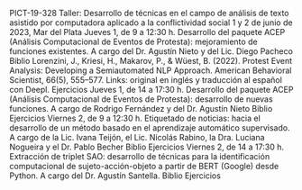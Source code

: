 PICT-19-328
Taller: Desarrollo de técnicas en el campo de análisis de texto asistido por computadora aplicado a la conflictividad social
1 y 2 de junio de 2023, Mar del Plata
Jueves 1, de 9 a 12:30 h.
Desarrollo del paquete ACEP (Análisis Computacional de Eventos de Protesta): mejoramiento de funciones existentes. A cargo del Dr. Agustín Nieto y del Lic. Diego Pacheco
Biblio
Lorenzini, J., Kriesi, H., Makarov, P., & Wüest, B. (2022). Protest Event Analysis: Developing a Semiautomated NLP Approach. American Behavioral Scientist, 66(5), 555–577. Links: original en inglés y traducción al español con Deepl.
Ejercicios
Jueves 1, de 14 a 17:30 h.
Desarrollo del paquete ACEP (Análisis Computacional de Eventos de Protesta): desarrollo de nuevas funciones. A cargo de Rodrigo Fernández y del Dr. Agustín Nieto
Biblio
Ejercicios
Viernes 2, de 9 a 12:30 h.
Etiquetado de noticias: hacia el desarrollo de un método basado en el aprendizaje automático supervisado. A cargo de la Lic. Ivana Teijón, el Lic. Nicolás Rabino, la Dra. Luciana Nogueira y el Dr. Pablo Becher
Biblio
Ejercicios
Viernes 2, de 14 a 17:30 h.
Extracción de triplet SAO: desarrollo de técnicas para la identificación computacional de sujeto-acción-objeto a partir de BERT (Google) desde Python. A cargo del Dr. Agustín Santella.
Biblio
Ejercicios
